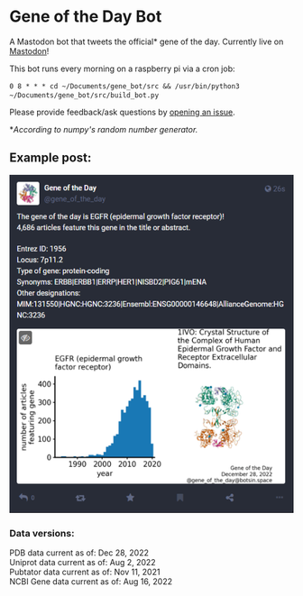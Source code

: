 # Gene of the Day Bot

A Mastodon bot that tweets the official* gene of the day. Currently live on [Mastodon](https://botsin.space/@gene_of_the_day)!

This bot runs every morning on a raspberry pi via a cron job:

```
0 8 * * * cd ~/Documents/gene_bot/src && /usr/bin/python3 ~/Documents/gene_bot/src/build_bot.py
```

Please provide feedback/ask questions by [opening an issue](https://github.com/amarallab/gene_bot/issues).

*_According to numpy's random number generator._

## Example post:

<img src='img/example_post.png' height="600">

### Data versions:
PDB data current as of: Dec 28, 2022\
Uniprot data current as of: Aug 2, 2022\
Pubtator data current as of: Nov 11, 2021\
NCBI Gene data current as of: Aug 16, 2022
